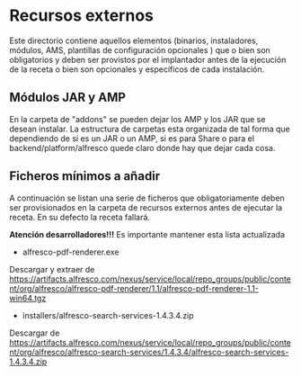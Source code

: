 # Recursos externos

Este directorio contiene aquellos elementos (binarios, instaladores, módulos, AMS, plantillas de configuración opcionales ) que o bien son obligatorios y deben ser provistos por el implantador antes de la ejecución de la receta o bien son opcionales y específicos de cada instalación.

## Módulos JAR y AMP

En la carpeta de "addons" se pueden dejar los AMP y los JAR que se desean instalar. La estructura de carpetas esta organizada de tal forma que dependiendo de si es un JAR o un AMP, si es para Share o para el backend/platform/alfresco quede claro donde hay que dejar cada cosa.

## Ficheros mínimos a añadir

A continuación se listan una serie de ficheros que obligatoriamente deben ser provisionados en la carpeta de recursos externos antes de ejecutar la receta. En su defecto la receta fallará.

**Atención desarrolladores!!!** Es importante mantener esta lista actualizada

- alfresco-pdf-renderer.exe

Descargar y extraer de <https://artifacts.alfresco.com/nexus/service/local/repo_groups/public/content/org/alfresco/alfresco-pdf-renderer/1.1/alfresco-pdf-renderer-1.1-win64.tgz>

- installers/alfresco-search-services-1.4.3.4.zip

Descargar de <https://artifacts.alfresco.com/nexus/service/local/repo_groups/public/content/org/alfresco/alfresco-search-services/1.4.3.4/alfresco-search-services-1.4.3.4.zip>

